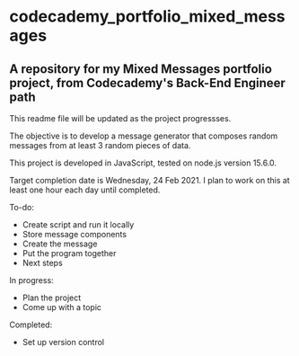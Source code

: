 # codecademy_portfolio_mixed_messages
## A repository for my Mixed Messages portfolio project, from Codecademy's Back-End Engineer path

This readme file will be updated as the project progressses.

The objective is to develop a message generator that composes random messages from at least 3 random pieces of data.

This project is developed in JavaScript, tested on node.js version 15.6.0.

Target completion date is Wednesday, 24 Feb 2021. I plan to work on this at least one hour each day until completed.

To-do:

* Create script and run it locally
* Store message components
* Create the message
* Put the program together
* Next steps

In progress:

* Plan the project
* Come up with a topic

Completed:

* Set up version control
